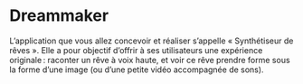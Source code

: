 # Dreammaker
L’application que vous allez concevoir et réaliser s’appelle « Synthétiseur de rêves ». Elle a pour objectif d’offrir à ses utilisateurs une expérience originale : raconter un rêve à voix haute, et voir ce rêve prendre forme sous la forme d’une image (ou d’une petite vidéo accompagnée de sons).
